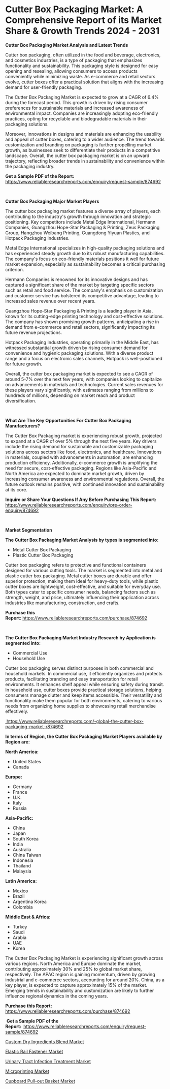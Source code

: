 <p><h1>Cutter Box Packaging Market: A Comprehensive Report of its Market Share & Growth Trends 2024 - 2031</h1></p><p><strong>Cutter Box Packaging Market Analysis and Latest Trends</strong></p>
<p><p>Cutter box packaging, often utilized in the food and beverage, electronics, and cosmetics industries, is a type of packaging that emphasizes functionality and sustainability. This packaging style is designed for easy opening and resealing, allowing consumers to access products conveniently while minimizing waste. As e-commerce and retail sectors evolve, cutter boxes offer a practical solution that aligns with the increasing demand for user-friendly packaging.</p><p>The Cutter Box Packaging Market is expected to grow at a CAGR of 6.4% during the forecast period. This growth is driven by rising consumer preferences for sustainable materials and increased awareness of environmental impact. Companies are increasingly adopting eco-friendly practices, opting for recyclable and biodegradable materials in their packaging solutions.</p><p>Moreover, innovations in designs and materials are enhancing the usability and appeal of cutter boxes, catering to a wider audience. The trend towards customization and branding on packaging is further propelling market growth, as businesses seek to differentiate their products in a competitive landscape. Overall, the cutter box packaging market is on an upward trajectory, reflecting broader trends in sustainability and convenience within the packaging industry.</p></p>
<p><strong>Get a Sample PDF of the Report:&nbsp;</strong> <a href="https://www.reliableresearchreports.com/enquiry/request-sample/874692">https://www.reliableresearchreports.com/enquiry/request-sample/874692</a></p>
<p>&nbsp;</p>
<p><strong>Cutter Box Packaging Major Market Players</strong></p>
<p><p>The cutter box packaging market features a diverse array of players, each contributing to the industry's growth through innovation and strategic positioning. Key competitors include Metal Edge International, Hermann Companies, Guangzhou Hope-Star Packaging & Printing, Zeus Packaging Group, Hangzhou Weibang Printing, Guangdong Yiyuan Plastics, and Hotpack Packaging Industries.</p><p>Metal Edge International specializes in high-quality packaging solutions and has experienced steady growth due to its robust manufacturing capabilities. The company's focus on eco-friendly materials positions it well for future market expansion, especially as sustainability becomes a critical purchasing criterion.</p><p>Hermann Companies is renowned for its innovative designs and has captured a significant share of the market by targeting specific sectors such as retail and food service. The company's emphasis on customization and customer service has bolstered its competitive advantage, leading to increased sales revenue over recent years.</p><p>Guangzhou Hope-Star Packaging & Printing is a leading player in Asia, known for its cutting-edge printing technology and cost-effective solutions. The company has shown promising growth patterns, anticipating a rise in demand from e-commerce and retail sectors, significantly impacting its future revenue projections.</p><p>Hotpack Packaging Industries, operating primarily in the Middle East, has witnessed substantial growth driven by rising consumer demand for convenience and hygienic packaging solutions. With a diverse product range and a focus on electronic sales channels, Hotpack is well-positioned for future growth.</p><p>Overall, the cutter box packaging market is expected to see a CAGR of around 5-7% over the next few years, with companies looking to capitalize on advancements in materials and technologies. Current sales revenues for these players vary significantly, with estimates ranging from millions to hundreds of millions, depending on market reach and product diversification.</p></p>
<p>&nbsp;</p>
<p><strong>What Are The Key Opportunities For Cutter Box Packaging Manufacturers?</strong></p>
<p><p>The Cutter Box Packaging market is experiencing robust growth, projected to expand at a CAGR of over 5% through the next five years. Key drivers include the rising demand for sustainable and customizable packaging solutions across sectors like food, electronics, and healthcare. Innovations in materials, coupled with advancements in automation, are enhancing production efficiency. Additionally, e-commerce growth is amplifying the need for secure, cost-effective packaging. Regions like Asia-Pacific and North America are expected to dominate market growth, driven by increasing consumer awareness and environmental regulations. Overall, the future outlook remains positive, with continued innovation and sustainability at its core.</p></p>
<p><strong>Inquire or Share Your Questions If Any Before Purchasing This Report:</strong> <a href="https://www.reliableresearchreports.com/enquiry/pre-order-enquiry/874692">https://www.reliableresearchreports.com/enquiry/pre-order-enquiry/874692</a></p>
<p>&nbsp;</p>
<p><strong>Market Segmentation</strong></p>
<p><strong>The Cutter Box Packaging Market Analysis by types is segmented into:</strong></p>
<p><ul><li>Metal Cutter Box Packaging</li><li>Plastic Cutter Box Packaging</li></ul></p>
<p><p>Cutter box packaging refers to protective and functional containers designed for various cutting tools. The market is segmented into metal and plastic cutter box packaging. Metal cutter boxes are durable and offer superior protection, making them ideal for heavy-duty tools, while plastic cutter boxes are lightweight, cost-effective, and suitable for everyday use. Both types cater to specific consumer needs, balancing factors such as strength, weight, and price, ultimately influencing their application across industries like manufacturing, construction, and crafts.</p></p>
<p><strong>Purchase this Report:&nbsp;</strong><a href="https://www.reliableresearchreports.com/purchase/874692">https://www.reliableresearchreports.com/purchase/874692</a></p>
<p>&nbsp;</p>
<p><strong>The Cutter Box Packaging Market Industry Research by Application is segmented into:</strong></p>
<p><ul><li>Commercial Use</li><li>Household Use</li></ul></p>
<p><p>Cutter box packaging serves distinct purposes in both commercial and household markets. In commercial use, it efficiently organizes and protects products, facilitating branding and easy transportation for retail environments. It enhances shelf appeal while ensuring safety during transit. In household use, cutter boxes provide practical storage solutions, helping consumers manage clutter and keep items accessible. Their versatility and functionality make them popular for both environments, catering to various needs from organizing home supplies to showcasing retail merchandise effectively.</p></p>
<p><a href="https://www.reliableresearchreports.com/-global-the-cutter-box-packaging-market-r874692">&nbsp;https://www.reliableresearchreports.com/-global-the-cutter-box-packaging-market-r874692</a></p>
<p><strong>In terms of Region, the Cutter Box Packaging Market Players available by Region are:</strong></p>
<p>
    <p> <strong> North America: </strong>
        <ul>
            <li>United States</li>
            <li>Canada</li>
        </ul>
        </p> 
    <p> <strong> Europe: </strong>
        <ul>
            <li>Germany</li>
            <li>France</li>
            <li>U.K.</li>
            <li>Italy</li>
            <li>Russia</li>
        </ul>
        </p> 
    <p> <strong> Asia-Pacific: </strong>
        <ul>
            <li>China</li>
            <li>Japan</li>
            <li>South Korea</li>
            <li>India</li>
            <li>Australia</li>
            <li>China Taiwan</li>
            <li>Indonesia</li>
            <li>Thailand</li>
            <li>Malaysia</li>
        </ul>
        </p> 
    <p> <strong> Latin America: </strong>
        <ul>
            <li>Mexico</li>
            <li>Brazil</li>
            <li>Argentina Korea</li>
            <li>Colombia</li>
        </ul>
        </p> 
    <p> <strong> Middle East & Africa: </strong>
        <ul>
            <li>Turkey</li>
            <li>Saudi</li>
            <li>Arabia</li>
            <li>UAE</li>
            <li>Korea</li>
        </ul>
    </p>
    </p>
<p><p>The Cutter Box Packaging Market is experiencing significant growth across various regions. North America and Europe dominate the market, contributing approximately 30% and 25% to global market share, respectively. The APAC region is gaining momentum, driven by growing industrial and e-commerce sectors, accounting for around 20%. China, as a key player, is expected to capture approximately 15% of the market. Emerging trends in sustainability and customization are likely to further influence regional dynamics in the coming years.</p></p>
<p><strong>Purchase this Report: </strong><a href="https://www.reliableresearchreports.com/purchase/874692">https://www.reliableresearchreports.com/purchase/874692</a></p>
<p>&nbsp;<strong>Get a Sample PDF of the Report:&nbsp;&nbsp;</strong><a href="https://www.reliableresearchreports.com/enquiry/request-sample/874692">https://www.reliableresearchreports.com/enquiry/request-sample/874692</a></p>
<p><strong></strong></p>
<p><p><a href="https://github.com/nathandecarvalho/Market-Research-Report-List-5/blob/main/custom-dry-ingredients-blend-market.md">Custom Dry Ingredients Blend Market</a></p><p><a href="https://medium.com/@samantha.welch56767/elastic-rail-fastener-industry-insights-report-analyzing-elastic-rail-fastener-market-trends-5c939c713d95">Elastic Rail Fastener Market</a></p><p><a href="https://www.linkedin.com/pulse/urinary-tract-infection-treatment-market-share-new-wj66c?trackingId=a7pCtxCiRciXVDhcNzHoYQ%3D%3D">Urinary Tract Infection Treatment Market</a></p><p><a href="https://www.linkedin.com/pulse/microprinting-market-global-trends-forecast-2024--b35wc?trackingId=MxDdxvhTScG6owJETmmB%2BA%3D%3D">Microprinting Market</a></p><p><a href="https://github.com/julyju69/Market-Research-Report-List-5/blob/main/cupboard-pull-out-basket-market.md">Cupboard Pull-out Basket Market</a></p></p>